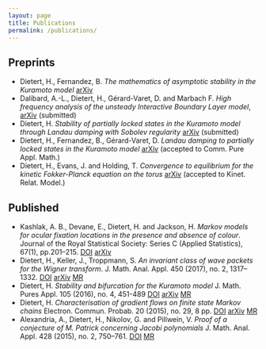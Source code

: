 ```yaml
---
layout: page
title: Publications
permalink: /publications/
---
```


## Preprints

- Dietert, H., Fernandez, B. *The mathematics of asymptotic stability in the Kuramoto model*
  [arXiv](https://arxiv.org/abs/1801.01309)
- Dalibard, A.-L., Dietert, H., Gérard-Varet, D. and Marbach F.
  *High frequency analysis of the unsteady Interactive Boundary Layer model*,
  [arXiv](https://arxiv.org/abs/1710.04510) (submitted)
- Dietert, H. *Stability of partially locked states in the Kuramoto
  model through Landau damping with Sobolev regularity*
  [arXiv](https://arxiv.org/abs/1707.03475) (submitted)
- Dietert, H., Fernandez, B., Gérard-Varet, D. *Landau damping to
  partially locked states in the Kuramoto model*
  [arXiv](https://arxiv.org/abs/1606.04470) (accepted to Comm. Pure Appl. Math.)
- Dietert, H., Evans, J. and Holding, T. *Convergence to equilibrium
  for the kinetic Fokker-Planck equation on the torus*
  [arXiv](http://arxiv.org/abs/1506.06173) (accepted to Kinet. Relat. Model.)

## Published
- Kashlak, A. B., Devane, E., Dietert, H. and Jackson, H. *Markov
  models for ocular fixation locations in the presence and absence of
  colour*. Journal of the Royal Statistical Society: Series C (Applied
  Statistics), 67(1), pp.201–215.
  [DOI](https://doi.org/10.1111/rssc.12223)
  [arXiv](https://arxiv.org/abs/1604.06335)
- Dietert, H., Keller, J., Troppmann, S. *An invariant class of wave
  packets for the Wigner transform*. J. Math. Anal. Appl. 450 (2017),
  no. 2, 1317–1332.
  [DOI](https://doi.org/10.1016/j.jmaa.2016.12.041)
  [arXiv](https://arxiv.org/abs/1505.06192)
  [MR](http://www.ams.org/mathscinet-getitem?mr=3639103)
- Dietert, H. *Stability and bifurcation for the Kuramoto
  model* J. Math. Pures Appl. 105 (2016), no. 4, 451-489
  [DOI](http://dx.doi.org/10.1016/j.matpur.2015.11.001)
  [arXiv](http://arxiv.org/abs/1411.3752)
  [MR](http://www.ams.org/mathscinet-getitem?mr=3471147)
- Dietert, H. *Characterisation of gradient flows on finite state
  Markov chains* Electron. Commun. Probab. 20 (2015), no. 29, 8 pp.
  [DOI](http://dx.doi.org/10.1214/ECP.v20-3521)
  [arXiv](http://arxiv.org/abs/1405.2552)
  [MR](http://www.ams.org/mathscinet-getitem?mr=3327868)
- Alexandria, A., Dietert, H., Nikolov, G. and Pillwein, V.
  *Proof of a conjecture of M. Patrick concerning Jacobi
  polynomials* J. Math. Anal. Appl. 428 (2015), no. 2, 750–761.
  [DOI](http://dx.doi.org/10.1016/j.jmaa.2015.03.037)
  [MR](http://www.ams.org/mathscinet-getitem?mr=3334944)
